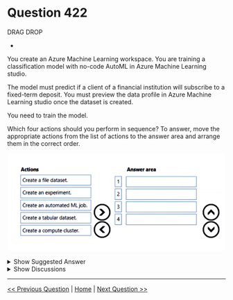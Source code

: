 # Question 422

DRAG DROP

-

You create an Azure Machine Learning workspace. You are training a classification model with no-code AutoML in Azure Machine Learning studio.

The model must predict if a client of a financial institution will subscribe to a fixed-term deposit. You must preview the data profile in Azure Machine Learning studio once the dataset is created.

You need to train the model.

Which four actions should you perform in sequence? To answer, move the appropriate actions from the list of actions to the answer area and arrange them in the correct order.

![Question Image](../images/q422_q_image475.png)

<details>
  <summary>Show Suggested Answer</summary>

<img src="../images/q422_ans_0_image476.png" alt="Answer Image"><br>

</details>

<details>
  <summary>Show Discussions</summary>

<blockquote><p><strong>sl_mslconsulting</strong> <code>(Sat 30 Nov 2024 21:55)</code> - <em>Upvotes: 1</em></p><p>If you follow along closely with the steps detailed in the link provided by paperflying:
Create an Automated Machine Learning job 
Create and load a dataset as a data asset ( I would pick tabular as this is the default and only option supported by Auto ML. Also you can preview the data at this step)
create an experiment ( part of the configure job task)
create compute target ( part of the configure job task)
Again this is strictly following the steps outlined in the doc and you don&#x27;t need to agree.</p></blockquote>
<blockquote><p><strong>sl_mslconsulting</strong> <code>(Sat 30 Nov 2024 22:08)</code> - <em>Upvotes: 1</em></p><p>In the newest UI, you specify the experiment name in the &quot;Basic settings&quot; step, which comes before the &quot;Task type &amp; data&quot;. So you just have to decide the orders yourself.</p></blockquote>
<blockquote><p><strong>PI_Team</strong> <code>(Sun 25 Feb 2024 12:39)</code> - <em>Upvotes: 2</em></p><p>Create a tabular dataset.
Create a compute cluster.
Create an experiment.
Create an automated ML job.

First, you need to create a tabular dataset that contains the data you want to use to train the model. You can do this by uploading a file or connecting to an external data source in Azure Machine Learning studio. Once the dataset is created, you can preview the data profile in Azure Machine Learning studio.

Next, you need to create a compute cluster that will be used to run the automated ML job.

After creating the compute cluster, you need to create an experiment to track the runs of your automated ML job. An experiment is a named container for a series of related runs.

Finally, you need to create an automated ML job

SaM</p></blockquote>

<blockquote><p><strong>PI_Team</strong> <code>(Wed 10 Jul 2024 10:36)</code> - <em>Upvotes: 1</em></p><p>I need to make corrections here. I went through it myself. The first thing you will do on Azure Ml is going to Azure Auto ML job, then it asks you for a name for the experiment (so create the experiment), then you can import data where you can see the data as well, indeed a preview of the dataset. Finally, you will create or choose the compute cluster and  then you will submit the experiment. So, I still don&#x27;t know what this question is asking specifically, but I would go with the order I mentioned in the updated comment.

SaM</p></blockquote>

<blockquote><p><strong>deyoz</strong> <code>(Sat 24 Aug 2024 15:15)</code> - <em>Upvotes: 1</em></p><p>you are right but i think as you are creating automated ML job you need to select the dataset, environment, then select compute cluster. That means these objects should have already been created. Therefore, logically, your earlier answer seems to be correct  for me.</p></blockquote>
<blockquote><p><strong>phdykd</strong> <code>(Sat 27 Jan 2024 18:41)</code> - <em>Upvotes: 4</em></p><p>Create a tabular dataset
Create a compute cluster
Create an experiment
Create an automated ML job</p></blockquote>
<blockquote><p><strong>vish9</strong> <code>(Mon 13 Nov 2023 13:32)</code> - <em>Upvotes: 1</em></p><p>Automated ML only supports Tabular dataset
https://learn.microsoft.com/en-us/azure/machine-learning/v1/how-to-create-register-datasets?view=azureml-api-1</p></blockquote>
<blockquote><p><strong>paperflying</strong> <code>(Fri 27 Oct 2023 23:33)</code> - <em>Upvotes: 1</em></p><p>Upload the file and preview.
https://learn.microsoft.com/en-us/azure/machine-learning/tutorial-first-experiment-automated-ml?view=azureml-api-2</p></blockquote>
<blockquote><p><strong>adamcodes716</strong> <code>(Thu 26 Oct 2023 11:48)</code> - <em>Upvotes: 1</em></p><p>Why not tabular dataset?</p></blockquote>

</details>

---

[<< Previous Question](question_421.md) | [Home](/index.md) | [Next Question >>](question_423.md)
